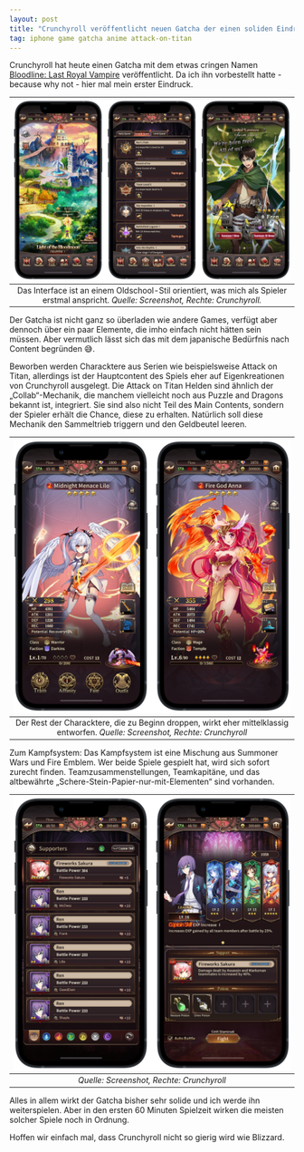 ```yaml
---
layout: post
title: "Crunchyroll veröffentlicht neuen Gatcha der einen soliden Eindruck macht"
tag: iphone game gatcha anime attack-on-titan
---
```


Crunchyroll hat heute einen Gatcha mit dem etwas cringen Namen [Bloodline: Last Royal Vampire](https://apps.apple.com/de/app/bloodline-last-royal-vampire/id1604299861) veröffentlicht. Da ich ihn vorbestellt hatte - because why not - hier mal mein erster Eindruck.

|![](/assets/posts/crunchyroll-bloodline-1.png)|
|:-:|
|Das Interface ist an einem Oldschool-Stil orientiert, was mich als Spieler erstmal anspricht. *Quelle: Screenshot, Rechte: Crunchyroll.*|

Der Gatcha ist nicht ganz so überladen wie andere Games, verfügt aber dennoch über ein paar Elemente, die imho einfach nicht hätten sein müssen. Aber vermutlich lässt sich das mit dem japanische Bedürfnis nach Content begründen 😅.

Beworben werden Characktere aus Serien wie beispielsweise Attack on Titan, allerdings ist der Hauptcontent des Spiels eher auf Eigenkreationen von Crunchyroll ausgelegt. Die Attack on Titan Helden sind ähnlich der „Collab“-Mechanik, die manchem vielleicht noch aus Puzzle and Dragons bekannt ist, integriert. Sie sind also nicht Teil des Main Contents, sondern der Spieler erhält die Chance, diese zu erhalten. Natürlich soll diese Mechanik den Sammeltrieb triggern und den Geldbeutel leeren.

|![](/assets/posts/crunchyroll-bloodline-2.png)|
|:-:|
|Der Rest der Characktere, die zu Beginn droppen,  wirkt eher mittelklassig entworfen. *Quelle: Screenshot, Rechte: Crunchyroll*|

Zum Kampfsystem: Das Kampfsystem ist eine Mischung aus Summoner Wars und Fire Emblem. Wer beide Spiele gespielt hat, wird sich sofort zurecht finden. Teamzusammenstellungen, Teamkapitäne, und das altbewährte „Schere-Stein-Papier-nur-mit-Elementen“ sind vorhanden.

|![](/assets/posts/crunchyroll-bloodline-3.png)|
|:-:|
|*Quelle: Screenshot, Rechte: Crunchyroll*|

Alles in allem wirkt der Gatcha bisher sehr solide und ich werde ihn weiterspielen. Aber in den ersten 60 Minuten Spielzeit wirken die meisten solcher Spiele noch in Ordnung. 

Hoffen wir einfach mal, dass Crunchyroll nicht so gierig wird wie Blizzard.